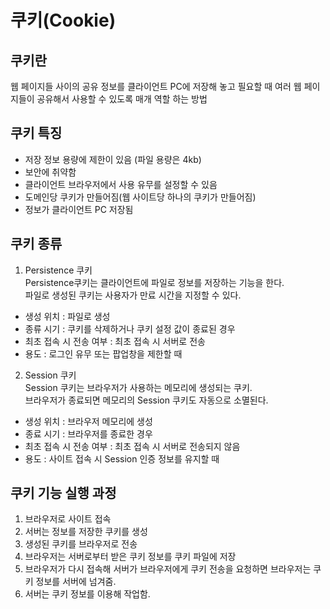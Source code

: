 # 쿠키(Cookie)

## 쿠키란
웹 페이지들 사이의 공유 정보를 클라이언트 PC에 저장해 놓고 필요할 때 여러 웹 페이지들이 공유해서 사용할 수 있도록 매개 역할 하는 방법     
      
## 쿠키 특징
- 저장 정보 용량에 제한이 있음 (파일 용량은 4kb)
- 보안에 취약함
- 클라이언트 브라우저에서 사용 유무를 설정할 수 있음
- 도메인당 쿠키가 만들어짐(웹 사이트당 하나의 쿠키가 만들어짐)
- 정보가 클라이언트 PC 저장됨

## 쿠키 종류
1) Persistence 쿠키    
Persistence쿠키는 클라이언트에 파일로 정보를 저장하는 기능을 한다.      
파일로 생성된 쿠키는 사용자가 만료 시간을 지정할 수 있다.         
-  생성 위치 : 파일로 생성
-  종류 시기 : 쿠키를 삭제하거나 쿠키 설정 값이 종료된 경우
-  최초 접속 시 전송 여부 : 최초 접속 시 서버로 전송
-  용도 : 로그인 유무 또는 팝업창을 제한할 때     

       
2) Session 쿠키    
Session 쿠키는 브라우저가 사용하는 메모리에 생성되는 쿠키.       
브라우저가 종료되면 메모리의 Session 쿠키도 자동으로 소멸된다.     
- 생성 위치 : 브라우저 메모리에 생성
- 종료 시기 : 브라우저를 종료한 경우
- 최초 접속 시 전송 여부 : 최초 접속 시 서버로 전송되지 않음
- 용도 : 사이트 접속 시 Session 인증 정보를 유지할 때    
     

## 쿠키 기능 실행 과정
1) 브라우저로 사이트 접속
2) 서버는 정보를 저장한 쿠키를 생성
3) 생성된 쿠키를 브라우저로 전송
4) 브라우저는 서버로부터 받은 쿠키 정보를 쿠키 파일에 저장
5) 브라우저가 다시 접속해 서버가 브라우저에게 쿠키 전송을 요청하면 브라우저는 쿠키 정보를 서버에 넘겨줌.
6) 서버는 쿠키 정보를 이용해 작업함.
